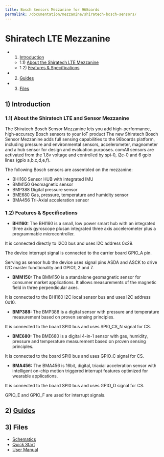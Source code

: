 ```yaml
---
title: Bosch Sensors Mezzanine for 96Boards
permalink: /documentation/mezzanine/shiratech-bosch-sensors/
---
```

# Shiratech LTE Mezzanine

- 1) [Introduction](#introduction)
	- 1.1) [About the Shiratech LTE Mezzanine](#11-about-the-shiratech-lte-and-sensors-mezzanine)
	- 1.2) [Features & Specifications](#12-features-and-specifications)
- 2) [Guides](#2-guides)
- 3) [Files](#3-files)

## 1) Introduction
### 1.1) About the Shiratech LTE and Sensor Mezzanine

The Shiratech Bosch Sensor Mezzanine lets you add high-performance, high-accuracy Bosch sensors to your IoT product
The new Shiratech Bosch Sensor Mezzanine adds full sensing capabilities to the 96boards platform, including pressure and environmental sensors, accelerometer, magnometer and a hub sensor for design and evaluation purposes.
comAll sensors are activated from the 1.8v voltage and controlled by spi-0, i2c-0 and 6 gpio lines (gpio a,b,c,d,e,f).

The following Bosch sensors are assembled on the mezzanine:
- BHI160 Sensor HUB with integrated IMU
- BMM150 Geomagnetic sensor
- BMP388 Digital pressure sensor
- BME680 Gas, pressure, temperature and humidity sensor
- BMA456 Tri-Axial acceleration sensor


### 1.2) Features & Specifications

- **BHI160:**
The BHI160 is a small, low power smart hub with an integrated three axis gyroscope plusan integrated three axis accelerometer plus a programmable microcontroller.

It is connected directly to I2C0 bus and uses I2C address 0x29.

The device interrupt signal is connected to the carrier board GPIO_A pin.

Serving as sensor hub the device uses signal pins ASDA and ASCK to drive I2C master functionality and GPIO1, 2 and 7.

- **BMM150:**
The BMM150 is a standalone geomagnetic sensor for consumer market applications. It allows measurements of the magnetic field in three perpendicular axes.

It is connected to the BHI160 I2C local sensor bus and uses I2C address 0x10.

- **BMP388:**
The BMP388 is a digital sensor with pressure and temperature measurement based on proven sensing principles.

It is connected to the board SPI0 bus and uses SPI0_CS_N signal for CS.

- **BME680:**
The BME680 is a digital 4-in-1 sensor with gas, humidity, pressure and temperature measurement based on proven sensing principles.

It is connected to the board SPI0 bus and uses GPIO_C signal for CS.

- **BMA456:**
The BMA456 is 16bit, digital, triaxial acceleration sensor with intelligent on-chip motion triggered interrupt features optimized for wearable applications.

It is connected to the board SPI0 bus and uses GPIO_D signal for CS.

GPIO_E and GPIO_F are used for interrupt signals.

## 2) [Guides](guides/)

## 3) Files

- [Schematics](files/shiratech-bosch-sensors-schematics.pdf)
- [Quick Start](files/shiratech-bosch-sensors-quick-start.pdf)
- [User Manual](files/shiratech-bosch-sensors-user-manual.pdf)
